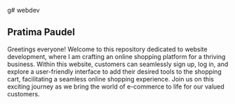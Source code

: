 g# webdev
## Pratima Paudel
Greetings everyone! Welcome to this repository dedicated to website development, where I am crafting an online shopping platform for a thriving business. Within this website, customers can seamlessly sign up, log in, and explore a user-friendly interface to add their desired tools to the shopping cart, facilitating a seamless online shopping experience. Join us on this exciting journey as we bring the world of e-commerce to life for our valued customers.
